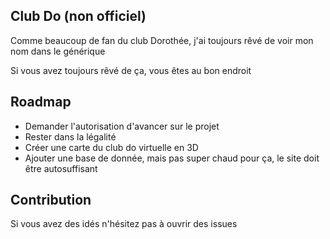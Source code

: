 ## Club Do (non officiel)

Comme beaucoup de fan du club Dorothée, j'ai toujours rêvé de voir mon nom dans le générique

Si vous avez toujours rêvé de ça, vous êtes au bon endroit

## Roadmap

- Demander l'autorisation d'avancer sur le projet
- Rester dans la légalité
- Créer une carte du club do virtuelle en 3D
- Ajouter une base de donnée, mais pas super chaud pour ça, le site doit être autosuffisant

## Contribution

Si vous avez des idés n'hésitez pas à ouvrir des issues
